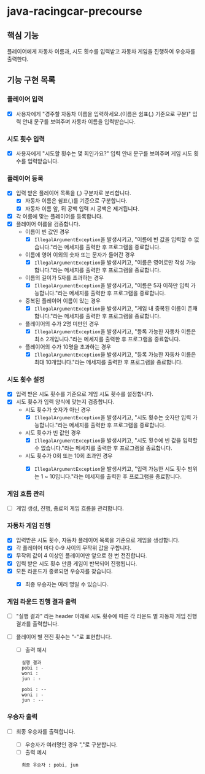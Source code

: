 # java-racingcar-precourse


## 핵심 기능
플레이어에게 자동차 이름과, 시도 횟수를 입력받고 자동차 게임을 진행하여 우승자를 출력한다.


## 기능 구현 목록


### 플레이어 입력
  - [x] 사용자에게 "경주할 자동차 이름을 입력하세요.(이름은 쉼표(,) 기준으로 구분)" 입력 안내 문구를 보여주며 자동차 이름을 입력받습니다.


### 시도 횟수 입력
  - [x] 사용자에게 "시도할 횟수는 몇 회인가요?" 입력 안내 문구를 보여주며 게임 시도 횟수를 입력받습니다.


### 플레이어 등록
- [x] 입력 받은 플레이어 목록을 (,) 구분자로 분리합니다.
  - [x] 자동차 이름은 쉼표(,)를 기준으로 구분합니다.
  - [x] 자동차 이름 앞, 뒤 공백 입력 시 공백은 제거됩니다.
- [x] 각 이름에 맞는 플레이어를 등록합니다.
- [x] 플레이어 이름을 검증합니다.
  - 이름이 빈 값인 경우
    - [x] ```IllegalArgumentException```을 발생시키고, "이름에 빈 값을 입력할 수 없습니다."라는 메세지를 출력한 후 프로그램을 종료합니다.
  - 이름에 영어 이외의 숫자 또는 문자가 들어간 경우
    - [x] ```IllegalArgumentException```을 발생시키고, "이름은 영어로만 작성 가능합니다."라는 메세지를 출력한 후 프로그램을 종료합니다. 
  - 이름의 길이가 5자를 초과하는 경우
    - [x] ```IllegalArgumentException```을 발생시키고, "이름은 5자 이하만 입력 가능합니다."라는 메세지를 출력한 후 프로그램을 종료합니다. 
  - 중복된 플레이어 이름이 있는 경우
    - [x] ```IllegalArgumentException```을 발생시키고, "게임 내 중복된 이름이 존재합니다."라는 메세지를 출력한 후 프로그램을 종료합니다.
  - 플레이어의 수가 2명 미만인 경우
    - [x] ```IllegalArgumentException```을 발생시키고, "등록 가능한 자동차 이름은 최소 2개입니다."라는 메세지를 출력한 후 프로그램을 종료합니다.
  - 플레이어의 수가 10명을 초과하는 경우
    - [x] ```IllegalArgumentException```을 발생시키고, "등록 가능한 자동차 이름은 최대 10개입니다."라는 메세지를 출력한 후 프로그램을 종료합니다.

### 시도 횟수 설정
- [x] 입력 받은 시도 횟수를 기준으로 게임 시도 횟수를 설정합니다.
- [x] 시도 횟수가 입력 양식에 맞는지 검증합니다.
  - 시도 횟수가 숫자가 아닌 경우
    - [x] ```IllegalArgumentException```을 발생시키고, "시도 횟수는 숫자만 입력 가능합니다."라는 메세지를 출력한 후 프로그램을 종료합니다.
  - 시도 횟수가 빈 값인 경우
    - [x] ```IllegalArgumentException```을 발생시키고, "시도 횟수에 빈 값을 입력할 수 없습니다."라는 메세지를 출력한 후 프로그램을 종료합니다.
  - 시도 횟수가 0회 또는 10회 초과인 경우
    - [x] ```IllegalArgumentException```을 발생시키고, "입력 가능한 시도 횟수 범위는 1 ~ 10입니다."라는 메세지를 출력한 후 프로그램을 종료합니다.


### 게임 흐름 관리
- [ ] 게임 생성, 진행, 종료의 게임 흐름을 관리합니다.

### 자동차 게임 진행
- [x] 입력받은 시도 횟수, 자동차 플레이어 목록을 기준으로 게임을 생성합니다.
- [x] 각 플레이어 마다 0-9 사이의 무작위 값을 구합니다. 
- [x] 무작위 값이 4 이상인 플레이어만 앞으로 한 번 전진합니다.
- [x] 입력 받은 시도 횟수 만큼 게임이 반복되어 진행됩니다.
- [x] 모든 라운드가 종료되면 우승자를 찾습니다.
  - [x] 최종 우승자는 여러 명일 수 있습니다.


### 게임 라운드 진행 결과 출력
- [ ] "실행 결과" 라는 header 아래로 시도 횟수에 따른 각 라운드 별 자동차 게임 진행 결과를 출력합니다.
- [ ] 플레이어 별 전진 횟수는 "-"로 표현합니다.
  - [ ] 출력 예시
  ```
    실행 결과
    pobi : -
    woni :
    jun : -

    pobi : --
    woni : -
    jun : --
  ```


### 우승자 출력
- [ ] 최종 우승자를 출력합니다.
  - [ ] 우승자가 여러명인 경우 ","로 구분합니다.
  - [ ] 출력 예시
  ```
    최종 우승자 : pobi, jun
  ```



